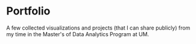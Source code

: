 # Portfolio 
A few collected visualizations and projects (that I can share publicly) from my time in the Master's of Data Analytics Program at UM. 

